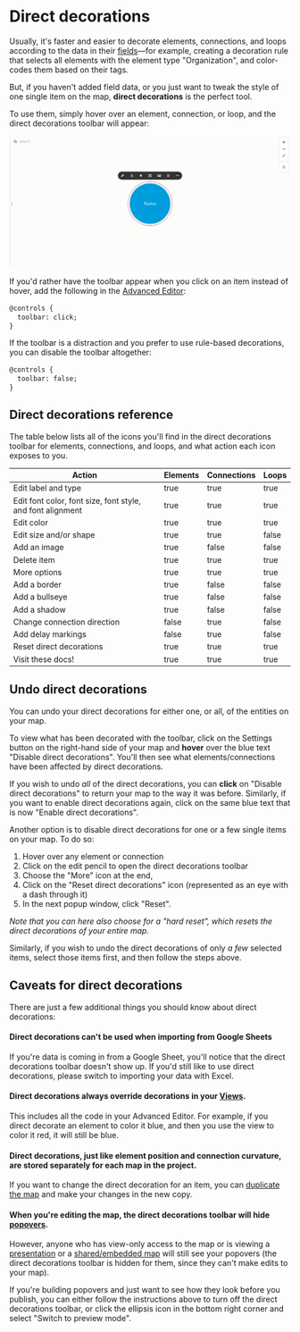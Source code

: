 # Direct decorations

Usually, it's faster and easier to decorate elements, connections, and loops according to the data in their [fields](fields.md)—for example, creating a decoration rule that selects all elements with the element type "Organization", and color-codes them based on their tags.

But, if you haven't added field data, or you just want to tweak the style of one single item on the map, **direct decorations** is the perfect tool.

To use them, simply hover over an element, connection, or loop, and the direct decorations toolbar will appear:

![direct decorations toolbar](../images/direct-decoration-toolbar.png)

If you'd rather have the toolbar appear when you click on an item instead of hover, add the following in the [Advanced Editor](../overview/view-editors.md#advanced-editor):

```
@controls {
  toolbar: click;
}
```

If the toolbar is a distraction and you prefer to use rule-based decorations, you can disable the toolbar altogether:

```
@controls {
  toolbar: false;
}
```

## Direct decorations reference

The table below lists all of the icons you'll find in the direct decorations toolbar for elements, connections, and loops, and what action each icon exposes to you.

<table><thead><tr><th>Action</th><th data-type="checkbox">Elements</th><th data-type="checkbox">Connections</th><th data-type="checkbox">Loops</th></tr></thead><tbody><tr><td>Edit label and type</td><td>true</td><td>true</td><td>true</td></tr><tr><td>Edit font color, font size, font style, and font alignment</td><td>true</td><td>true</td><td>true</td></tr><tr><td>Edit color</td><td>true</td><td>true</td><td>true</td></tr><tr><td>Edit size and/or shape</td><td>true</td><td>true</td><td>false</td></tr><tr><td>Add an image</td><td>true</td><td>false</td><td>false</td></tr><tr><td>Delete item</td><td>true</td><td>true</td><td>true</td></tr><tr><td>More options</td><td>true</td><td>true</td><td>true</td></tr><tr><td>Add a border</td><td>true</td><td>false</td><td>false</td></tr><tr><td>Add a bullseye</td><td>true</td><td>false</td><td>false</td></tr><tr><td>Add a shadow</td><td>true</td><td>false</td><td>false</td></tr><tr><td>Change connection direction</td><td>false</td><td>true</td><td>false</td></tr><tr><td>Add delay markings</td><td>false</td><td>true</td><td>false</td></tr><tr><td>Reset direct decorations</td><td>true</td><td>true</td><td>true</td></tr><tr><td>Visit these docs!</td><td>true</td><td>true</td><td>true</td></tr></tbody></table>

## Undo direct decorations

You can undo your direct decorations for either one, or all, of the entities on your map.

To view what has been decorated with the toolbar, click on the Settings button on the right-hand side of your map and **hover** over the blue text "Disable direct decorations". You'll then see what elements/connections have been affected by direct decorations.

If you wish to undo _all_ of the direct decorations, you can **click** on "Disable direct decorations" to return your map to the way it was before. Similarly, if you want to enable direct decorations again, click on the same blue text that is now "Enable direct decorations".

Another option is to disable direct decorations for one or a few single items on your map. To do so:

1. Hover over any element or connection
2. Click on the edit pencil to open the direct decorations toolbar
3. Choose the "More" icon at the end,
4. Click on the "Reset direct decorations" icon (represented as an eye with a dash through it)
5. In the next popup window, click "Reset".

_Note that you can here also choose for a "hard reset", which resets the direct decorations of your entire map._

Similarly, if you wish to undo the direct decorations of only _a few_ selected items, select those items first, and then follow the steps above.

## Caveats for direct decorations

There are just a few additional things you should know about direct decorations:

#### Direct decorations can't be used when importing from Google Sheets

If you're data is coming in from a Google Sheet, you'll notice that the direct decorations toolbar doesn't show up. If you'd still like to use direct decorations, please switch to importing your data with Excel.

#### Direct decorations always override decorations in your [Views](views.md).

This includes all the code in your Advanced Editor. For example, if you direct decorate an element to color it blue, and then you use the view to color it red, it will still be blue.

#### Direct decorations, just like element position and connection curvature, are stored separately for each map in the project.

If you want to change the direct decoration for an item, you can [duplicate the map](../overview/settings.md#map-settings) and make your changes in the new copy.

#### When you're editing the map, the direct decorations toolbar will hide [popovers](popovers.md).

However, anyone who has view-only access to the map or is viewing a [presentation](presentations.md) or a [shared/embedded map](share-and-embed.md) will still see your popovers (the direct decorations toolbar is hidden for them, since they can't make edits to your map).

If you're building popovers and just want to see how they look before you publish, you can either follow the instructions above to turn off the direct decorations toolbar, or click the ellipsis icon in the bottom right corner and select "Switch to preview mode".
